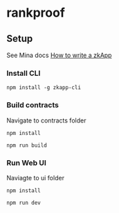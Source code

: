 # rankproof

## Setup
See Mina docs [How to write a zkApp](https://docs.minaprotocol.com/zkapps/how-to-write-a-zkapp)

### Install CLI
```
npm install -g zkapp-cli
```
### Build contracts
Navigate to contracts folder
```
npm install
```
```
npm run build
```

### Run Web UI
Naviagte to ui folder

```
npm install
```

```
npm run dev
```